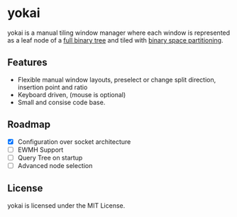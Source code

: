 # yokai

yokai is a manual tiling window manager where each window is represented as a leaf node of a [full binary tree](https://en.wikipedia.org/wiki/Binary_tree#Types_of_binary_trees) and tiled with [binary space partitioning](https://en.wikipedia.org/wiki/Binary_space_partitioning).

## Features
 - Flexible manual window layouts, preselect or change split direction, insertion point and ratio
 - Keyboard driven, (mouse is optional)
 - Small and consise code base.

## Roadmap
 - [X] Configuration over socket architecture
 - [ ] EWMH Support
 - [ ] Query Tree on startup
 - [ ] Advanced node selection

## License

yokai is licensed under the MIT License.


